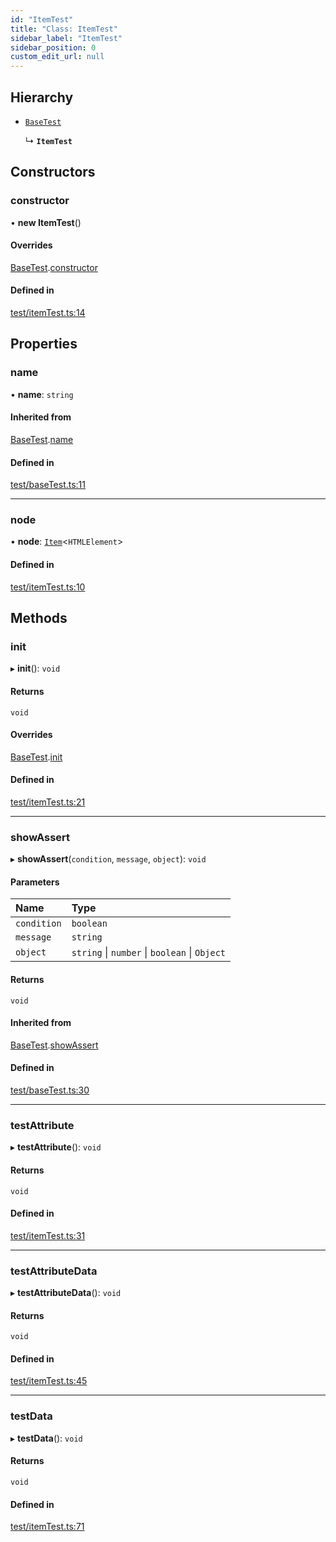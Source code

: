 ```yaml
---
id: "ItemTest"
title: "Class: ItemTest"
sidebar_label: "ItemTest"
sidebar_position: 0
custom_edit_url: null
---
```


## Hierarchy

- [`BaseTest`](BaseTest.md)

  ↳ **`ItemTest`**

## Constructors

### constructor

• **new ItemTest**()

#### Overrides

[BaseTest](BaseTest.md).[constructor](BaseTest.md#constructor)

#### Defined in

[test/itemTest.ts:14](https://github.com/siposdani87/sui-js/blob/8fe9546/src/test/itemTest.ts#L14)

## Properties

### name

• **name**: `string`

#### Inherited from

[BaseTest](BaseTest.md).[name](BaseTest.md#name)

#### Defined in

[test/baseTest.ts:11](https://github.com/siposdani87/sui-js/blob/8fe9546/src/test/baseTest.ts#L11)

___

### node

• **node**: [`Item`](Item.md)<`HTMLElement`\>

#### Defined in

[test/itemTest.ts:10](https://github.com/siposdani87/sui-js/blob/8fe9546/src/test/itemTest.ts#L10)

## Methods

### init

▸ **init**(): `void`

#### Returns

`void`

#### Overrides

[BaseTest](BaseTest.md).[init](BaseTest.md#init)

#### Defined in

[test/itemTest.ts:21](https://github.com/siposdani87/sui-js/blob/8fe9546/src/test/itemTest.ts#L21)

___

### showAssert

▸ **showAssert**(`condition`, `message`, `object`): `void`

#### Parameters

| Name | Type |
| :------ | :------ |
| `condition` | `boolean` |
| `message` | `string` |
| `object` | `string` \| `number` \| `boolean` \| `Object` |

#### Returns

`void`

#### Inherited from

[BaseTest](BaseTest.md).[showAssert](BaseTest.md#showassert)

#### Defined in

[test/baseTest.ts:30](https://github.com/siposdani87/sui-js/blob/8fe9546/src/test/baseTest.ts#L30)

___

### testAttribute

▸ **testAttribute**(): `void`

#### Returns

`void`

#### Defined in

[test/itemTest.ts:31](https://github.com/siposdani87/sui-js/blob/8fe9546/src/test/itemTest.ts#L31)

___

### testAttributeData

▸ **testAttributeData**(): `void`

#### Returns

`void`

#### Defined in

[test/itemTest.ts:45](https://github.com/siposdani87/sui-js/blob/8fe9546/src/test/itemTest.ts#L45)

___

### testData

▸ **testData**(): `void`

#### Returns

`void`

#### Defined in

[test/itemTest.ts:71](https://github.com/siposdani87/sui-js/blob/8fe9546/src/test/itemTest.ts#L71)
